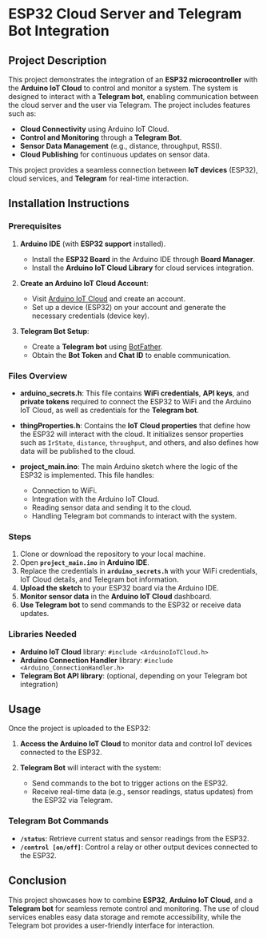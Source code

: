 

# ESP32 Cloud Server and Telegram Bot Integration

## Project Description

This project demonstrates the integration of an **ESP32 microcontroller** with the **Arduino IoT Cloud** to control and monitor a system. The system is designed to interact with a **Telegram bot**, enabling communication between the cloud server and the user via Telegram. The project includes features such as:

* **Cloud Connectivity** using Arduino IoT Cloud.
* **Control and Monitoring** through a **Telegram Bot**.
* **Sensor Data Management** (e.g., distance, throughput, RSSI).
* **Cloud Publishing** for continuous updates on sensor data.

This project provides a seamless connection between **IoT devices** (ESP32), cloud services, and **Telegram** for real-time interaction.

## Installation Instructions

### Prerequisites

1. **Arduino IDE** (with **ESP32 support** installed).

   * Install the **ESP32 Board** in the Arduino IDE through **Board Manager**.
   * Install the **Arduino IoT Cloud Library** for cloud services integration.

2. **Create an Arduino IoT Cloud Account**:

   * Visit [Arduino IoT Cloud](https://create.arduino.cc/iot) and create an account.
   * Set up a device (ESP32) on your account and generate the necessary credentials (device key).

3. **Telegram Bot Setup**:

   * Create a **Telegram bot** using [BotFather](https://core.telegram.org/bots#botfather).
   * Obtain the **Bot Token** and **Chat ID** to enable communication.

### Files Overview

* **arduino\_secrets.h**: This file contains **WiFi credentials**, **API keys**, and **private tokens** required to connect the ESP32 to WiFi and the Arduino IoT Cloud, as well as credentials for the **Telegram bot**.
* **thingProperties.h**: Contains the **IoT Cloud properties** that define how the ESP32 will interact with the cloud. It initializes sensor properties such as `IrState`, `distance`, `throughput`, and others, and also defines how data will be published to the cloud.
* **project\_main.ino**: The main Arduino sketch where the logic of the ESP32 is implemented. This file handles:

  * Connection to WiFi.
  * Integration with the Arduino IoT Cloud.
  * Reading sensor data and sending it to the cloud.
  * Handling Telegram bot commands to interact with the system.

### Steps

1. Clone or download the repository to your local machine.
2. Open **`project_main.ino`** in **Arduino IDE**.
3. Replace the credentials in **`arduino_secrets.h`** with your WiFi credentials, IoT Cloud details, and Telegram bot information.
4. **Upload the sketch** to your ESP32 board via the Arduino IDE.
5. **Monitor sensor data** in the **Arduino IoT Cloud** dashboard.
6. **Use Telegram bot** to send commands to the ESP32 or receive data updates.

### Libraries Needed

* **Arduino IoT Cloud** library: `#include <ArduinoIoTCloud.h>`
* **Arduino Connection Handler** library: `#include <Arduino_ConnectionHandler.h>`
* **Telegram Bot API library**: (optional, depending on your Telegram bot integration)

## Usage

Once the project is uploaded to the ESP32:

1. **Access the Arduino IoT Cloud** to monitor data and control IoT devices connected to the ESP32.
2. **Telegram Bot** will interact with the system:

   * Send commands to the bot to trigger actions on the ESP32.
   * Receive real-time data (e.g., sensor readings, status updates) from the ESP32 via Telegram.

### Telegram Bot Commands

* **`/status`**: Retrieve current status and sensor readings from the ESP32.
* **`/control [on/off]`**: Control a relay or other output devices connected to the ESP32.

## Conclusion

This project showcases how to combine **ESP32**, **Arduino IoT Cloud**, and a **Telegram bot** for seamless remote control and monitoring. The use of cloud services enables easy data storage and remote accessibility, while the Telegram bot provides a user-friendly interface for interaction.

